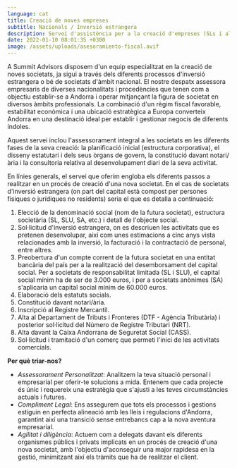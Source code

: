 ```yaml
---
language: cat
title: Creació de noves empreses
subtitle: Nacionals / Inversió estrangera
description: Servei d'assistència per a la creació d'empreses (SLs i altres) a Andorra
date: 2022-01-10 08:01:35 +0300
image: /assets/uploads/asesoramiento-fiscal.avif
---
```

A Summit Advisors disposem d'un equip especialitzat en la creació de noves societats, ja sigui a través dels diferents processos d'inversió estrangera o bé de societats d'àmbit nacional. El nostre despatx assessora empresaris de diverses nacionalitats i procedències que tenen com a objectiu establir-se a Andorra i operar mitjançant la figura de societat en diversos àmbits professionals. La combinació d'un règim fiscal favorable, estabilitat econòmica i una ubicació estratègica a Europa converteix Andorra en una destinació ideal per establir i gestionar negocis de diferents índoles.

Aquest servei inclou l'assessorament integral a les societats en les diferents fases de la seva creació: la planificació inicial (estructura corporativa), el disseny estatutari i dels seus òrgans de govern, la constitució davant notari/ària i la consultoria relativa al desenvolupament diari de la seva activitat.

En línies generals, el servei que oferim engloba els diferents passos a realitzar en un procés de creació d'una nova societat. En el cas de societats d'inversió estrangera (on part del capital està compost per persones físiques o jurídiques no residents) seria el que es detalla a continuació:

1. Elecció de la denominació social (nom de la futura societat), estructura societària (SL, SLU, SA, etc.) i detall de l'objecte social.
2. Sol·licitud d'inversió estrangera, on es descriuen les activitats que es pretenen desenvolupar, així com unes estimacions a cinc anys vista relacionades amb la inversió, la facturació i la contractació de personal, entre altres.
3. Preobertura d'un compte corrent de la futura societat en una entitat bancària del país per a la realització del desemborsament del capital social. Per a societats de responsabilitat limitada (SL i SLU), el capital social mínim ha de ser de 3.000 euros, i per a societats anònimes (SA) s'aplicaria un capital social mínim de 60.000 euros.
4. Elaboració dels estatuts socials.
5. Constitució davant notari/ària.
6. Inscripció al Registre Mercantil.
7. Alta al Departament de Tributs i Fronteres (DTF - Agència Tributària) i posterior sol·licitud del Número de Registre Tributari (NRT).
8. Alta davant la Caixa Andorrana de Seguretat Social (CASS).
9. Sol·licitud i tramitació d'un comerç que permeti l'inici de les activitats comercials.

**Per què triar-nos?**

* *Assessorament Personalitzat*: Analitzem la teva situació personal i empresarial per oferir-te solucions a mida. Entenem que cada projecte és únic i requereix una estratègia que s'ajusti a les teves circumstàncies actuals i futures.
* *Compliment Legal*: Ens assegurem que tots els processos i gestions estiguin en perfecta alineació amb les lleis i regulacions d'Andorra, garantint així una transició sense entrebancs cap a la nova aventura empresarial.
* *Agilitat i diligència*: Actuem com a delegats davant els diferents organismes públics i privats implicats en un procés de creació d'una nova societat, amb l'objectiu d'aconseguir una major rapidesa en la gestió, minimitzant així els tràmits que ha de realitzar el client.
